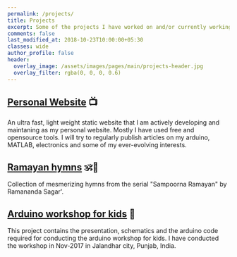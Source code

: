 ```yaml
---
permalink: /projects/
title: Projects
excerpt: Some of the projects I have worked on and/or currently working
comments: false
last_modified_at: 2018-10-23T10:00:00+05:30
classes: wide
author_profile: false
header:
  overlay_image: /assets/images/pages/main/projects-header.jpg
  overlay_filter: rgba(0, 0, 0, 0.6)
---
```


## [Personal Website](/projects/personal-website) 📺
An ultra fast, light weight static website that I am actively developing and maintaning as my personal website. Mostly I have used free and opensource tools. I will try to regularly publish articles on my arduino, MATLAB, electronics and some of my ever-evolving interests.

## [Ramayan hymns](/projects/ramayan-hymns) 🕉🔅
Collection of mesmerizing hymns from the serial "Sampoorna Ramayan" by Ramananda Sagar'. 

## [Arduino workshop for kids](/projects/arduino-workshop-for-kids) 🔌 
This project contains the presentation, schematics and the arduino code required for conducting the arduino workshop for kids. I have conducted the workshop in Nov-2017 in Jalandhar city, Punjab, India. 